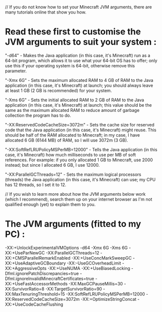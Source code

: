
// If you do not know how to set your Minecraft JVM arguments, there are many tutorials online that show you how.

# Read these first to customise the JVM arguments to suit your system :

"-d64" - Makes the Java application (in this case, it's Minecraft) run as a 64-bit program, which allows it to use what your 64-bit OS has to offer; only use this if your operating system is 64-bit, otherwise remove this parameter.

"-Xmx 6G" - Sets the maximum allocated RAM to 4 GB of RAM to the Java application (in this case, it's Minecraft) at launch; you should always leave at least 1 GB (2 GB is recommended) for your system.

"-Xms 6G" - Sets the initial allocated RAM to 2 GB of RAM to the Java application (in this case, it's Minecraft) at launch; this value should be the same as the maximum allocated RAM to reduce amount of garbage collection the program has to do.

"-XX:ReservedCodeCacheSize=3072m" - Sets the cache size for reserved code that the Java application (in this case, it's Minecraft) might reuse. This should be half of the RAM allocated to Minecraft; in my case, I have allocated 6 GB (6144 MB) of RAM, so I will use 3072m (3 GB).

"-XX:SoftRefLRUPolicyMSPerMB=12000" - Tells the Java application (in this case, it's Minecraft) how much milliseconds to use per MB of soft references. For example: if you only allocated 1 GB to Minecraft, use 2000 instead; but since I allocated 6 GB, I use 12000.

"-XX:ParallelGCThreads=12" - Sets the maximum logical processors (threads) the Java application (in this case, it's Minecraft) can use; my CPU has 12 threads, so I set it to 12.

// If you wish to learn more about how the JVM arguments below work (which I recommend), search them up on your internet browser as I'm not qualified enough (yet) to explain them to you.

# The JVM arguments (fitted to my PC) :
-XX:+UnlockExperimentalVMOptions -d64 -Xmx 6G -Xms 6G -XX:+UseParNewGC -XX:ParallelGCThreads=12 -XX:+CMSParallelRemarkEnabled -XX:+UseConcMarkSweepGC -XX:+UseAdaptiveGCBoundary -XX:-UseGCOverheadLimit -XX:+AggressiveOpts -XX:+UseNUMA -XX:+UseBiasedLocking -Dfml.ignorePatchDiscrepancies=true -Dfml.ignoreInvalidMinecraftCertificates=true -XX:+UseFastAccessorMethods -XX:MaxGCPauseMillis=30  -XX:SurvivorRatio=8 -XX:TargetSurvivorRatio=90 -XX:MaxTenuringThreshold=15 -XX:SoftRefLRUPolicyMSPerMB=12000 -XX:ReservedCodeCacheSize=3072m -XX:+OptimizeStringConcat -XX:+UseCodeCacheFlushing
